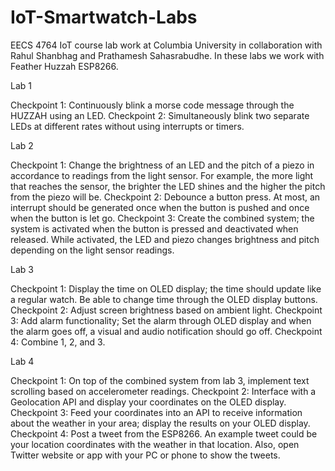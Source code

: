 # IoT-Smartwatch-Labs

EECS 4764 IoT course lab work at Columbia University in collaboration with Rahul Shanbhag and Prathamesh Sahasrabudhe. 
In these labs we work with Feather Huzzah ESP8266. 

Lab 1

  Checkpoint 1: Continuously blink a morse code message through the HUZZAH using an LED.
  Checkpoint 2: Simultaneously blink two separate LEDs at different rates without using interrupts or timers.
  
Lab 2

  Checkpoint 1: Change the brightness of an LED and the pitch of a piezo in accordance to readings from the light sensor. For example, the more light that                 reaches the sensor, the brighter the LED shines and the higher the pitch from the piezo will be.
  Checkpoint 2: Debounce a button press. At most, an interrupt should be generated once when the button is pushed and once when the button is let go.
  Checkpoint 3: Create the combined system; the system is activated when the button is pressed and deactivated when released. While activated, the LED and                 piezo changes brightness and pitch depending on the light sensor readings.
  
Lab 3

  Checkpoint 1: Display the time on OLED display; the time should update like a regular watch. Be able to change time through the OLED display buttons.
  Checkpoint 2: Adjust screen brightness based on ambient light.
  Checkpoint 3: Add alarm functionality; Set the alarm through OLED display and when the alarm goes off, a visual and audio notification should go off.
  Checkpoint 4: Combine 1, 2, and 3.

Lab 4

  Checkpoint 1: On top of the combined system from lab 3, implement text scrolling based on accelerometer readings.
  Checkpoint 2: Interface with a Geolocation API and display your coordinates on the OLED display.
  Checkpoint 3: Feed your coordinates into an API to receive information about the weather in your area; display the results on your OLED display.
  Checkpoint 4: Post a tweet from the ESP8266. An example tweet could be your location coordinates with the weather in that location. Also, open Twitter                   website or app with your PC or phone to show the tweets.

